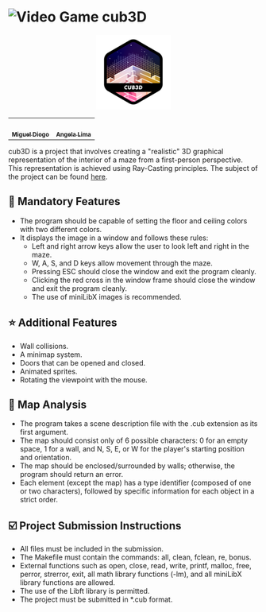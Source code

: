 # <img src="https://raw.githubusercontent.com/Tarikul-Islam-Anik/Animated-Fluent-Emojis/master/Emojis/Activities/Video%20Game.png" alt="Video Game" width="35" height="35" /> cub3D

<div align=center>
  
  ![badge](https://raw.githubusercontent.com/angelamcosta/angelamcosta/main/42_badges/cub3dn.png)

  <table>
  <tr>
    <td align="center"><a href="http://github.com/mgdiogo"><img src="https://avatars.githubusercontent.com/u/109535612?v=4?s=100" width="100px;" alt=""/><br /><sub><b>Miguel Diogo</b></sub></a><br /><a href="https://github.com/mgdiogo/" title="Miguel Diogo"></a></td>
    <td align="center"><a href="https://github.com/angelamcosta"><img src="https://avatars.githubusercontent.com/u/14792447?v=4?s=100" width="100px;" alt=""/><br /><sub><b>Angela Lima</b></sub></a><br /><a href="https://github.com/angelamcosta" title="Angela Lima"></a></td>
  </tr>
</table>
  
</div>

cub3D is a project that involves creating a "realistic" 3D graphical representation of the interior of a maze from a first-person perspective. This representation is achieved using Ray-Casting principles. The subject of the project can be found [here](https://raw.githubusercontent.com/angelamcosta/cub3d/main/en.subject.pdf).

## 📜 Mandatory Features

-   The program should be capable of setting the floor and ceiling colors with two different colors.
-   It displays the image in a window and follows these rules:
    -   Left and right arrow keys allow the user to look left and right in the maze.
    -   W, A, S, and D keys allow movement through the maze.
    -   Pressing ESC should close the window and exit the program cleanly.
    -   Clicking the red cross in the window frame should close the window and exit the program cleanly.
    -   The use of miniLibX images is recommended.

## ⭐ Additional Features

-   Wall collisions.
-   A minimap system.
-   Doors that can be opened and closed.
-   Animated sprites.
-   Rotating the viewpoint with the mouse.

## 📍 Map Analysis

-   The program takes a scene description file with the .cub extension as its first argument.
-   The map should consist only of 6 possible characters: 0 for an empty space, 1 for a wall, and N, S, E, or W for the player's starting position and orientation.
-   The map should be enclosed/surrounded by walls; otherwise, the program should return an error.
-   Each element (except the map) has a type identifier (composed of one or two characters), followed by specific information for each object in a strict order.

## ☑️ Project Submission Instructions

-   All files must be included in the submission.
-   The Makefile must contain the commands: all, clean, fclean, re, bonus.
-   External functions such as open, close, read, write, printf, malloc, free, perror, strerror, exit, all math library functions (-lm), and all miniLibX library functions are allowed.
-   The use of the Libft library is permitted.
-   The project must be submitted in \*.cub format.
